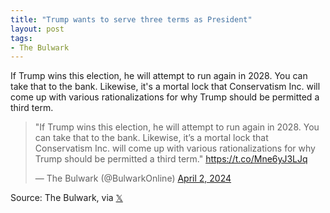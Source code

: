 ```yaml
---
title: "Trump wants to serve three terms as President"
layout: post
tags:
- The Bulwark
---
```


If Trump wins this election, he will attempt to run again in 2028. You can take that to the bank. Likewise, it's a mortal lock that Conservatism Inc. will come up with various rationalizations for why Trump should be permitted a third term.

<blockquote class="twitter-tweet"><p lang="en" dir="ltr">&quot;If Trump wins this election, he will attempt to run again in 2028. You can take that to the bank. Likewise, it’s a mortal lock that Conservatism Inc. will come up with various rationalizations for why Trump should be permitted a third term.&quot; <a href="https://t.co/Mne6yJ3LJq">https://t.co/Mne6yJ3LJq</a></p>&mdash; The Bulwark (@BulwarkOnline) <a href="https://twitter.com/BulwarkOnline/status/1775251945902551339?ref_src=twsrc%5Etfw">April 2, 2024</a></blockquote> <script async src="https://platform.twitter.com/widgets.js" charset="utf-8"></script>

Source: The Bulwark, via [𝕏](https://x.com)
